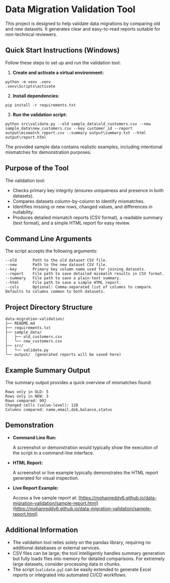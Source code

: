 # Data Migration Validation Tool

This project is designed to help validate data migrations by comparing old and new datasets. It generates clear and easy-to-read reports suitable for non-technical reviewers.

## Quick Start Instructions (Windows)

Follow these steps to set up and run the validation tool:

1. **Create and activate a virtual environment:**

```batch
python -m venv .venv
.venv\Scripts\activate
```

2. **Install dependencies:**

```batch
pip install -r requirements.txt
```

3. **Run the validation script:**

```batch
python src\validate.py --old sample_data\old_customers.csv --new sample_data\new_customers.csv --key customer_id --report output\mismatch_report.csv --summary output\summary.txt --html output\report.html
```

The provided sample data contains realistic examples, including intentional mismatches for demonstration purposes.

## Purpose of the Tool

The validation tool:

* Checks primary key integrity (ensures uniqueness and presence in both datasets).
* Compares datasets column-by-column to identify mismatches.
* Identifies missing or new rows, changed values, and differences in nullability.
* Produces detailed mismatch reports (CSV format), a readable summary (text format), and a simple HTML report for easy review.

## Command Line Arguments

The script accepts the following arguments:

```
--old       Path to the old dataset CSV file.
--new       Path to the new dataset CSV file.
--key       Primary key column name used for joining datasets.
--report    File path to save detailed mismatch results in CSV format.
--summary   File path to save a plain-text summary.
--html      File path to save a simple HTML report.
--cols      Optional: Comma-separated list of columns to compare. Defaults to columns common to both datasets.
```

## Project Directory Structure

```
data-migration-validation/
├── README.md
├── requirements.txt
├── sample_data/
│   ├── old_customers.csv
│   └── new_customers.csv
├── src/
│   └── validate.py
└── output/  (generated reports will be saved here)
```

## Example Summary Output

The summary output provides a quick overview of mismatches found:

```
Rows only in OLD: 5
Rows only in NEW: 3
Rows compared: 992
Changed cells (value-level): 128
Columns compared: name,email,dob,balance,status
```

## Demonstration

* **Command Line Run:**

  A screenshot or demonstration would typically show the execution of the script in a command-line interface.

* **HTML Report:**

  A screenshot or live example typically demonstrates the HTML report generated for visual inspection.

* **Live Report Example:**

  Access a live sample report at:
  [https://mohanreddy6.github.io/data-migration-validation/sample-report.html](https://mohanreddy6.github.io/data-migration-validation/sample-report.html)

## Additional Information

* The validation tool relies solely on the pandas library, requiring no additional databases or external services.
* CSV files can be large; the tool intelligently handles summary generation but fully loads files into memory for detailed comparisons. For extremely large datasets, consider processing data in chunks.
* The script (`validate.py`) can be easily extended to generate Excel reports or integrated into automated CI/CD workflows.
